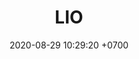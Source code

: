 ---
layout: liga-indigo
permalink: /liga-indigo-oro
categories: logos ligas LO
date: 2020-08-29 10:29:20 +0700
title: LIO
tag: 
color: black
background: '#5dI2A6'
maincover: /assets/logos/LIGA-INDIGO.png
nivel: ORO
rango: 2
gradiente: grGreen
background: green
division: ORO
link: /rondas-oro
---